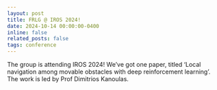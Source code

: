 ```yaml
---
layout: post
title: FRLG @ IROS 2024!
date: 2024-10-14 00:00:00-0400
inline: false
related_posts: false
tags: conference
---
```


The group is attending IROS 2024! We’ve got one paper, titled ‘Local navigation among movable obstacles with deep reinforcement learning’. The work is led by Prof Dimitrios Kanoulas. 